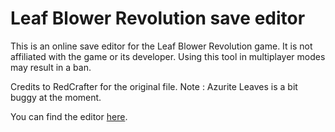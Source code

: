 # Leaf Blower Revolution save editor

This is an online save editor for the Leaf Blower Revolution game.
It is not affiliated with the game or its developer.
Using this tool in multiplayer modes may result in a ban.

Credits to RedCrafter for the original file.
Note : Azurite Leaves is a bit buggy at the moment.

You can find the editor [here](https://uncdark.github.io/lbr-save-editor-test/). 
